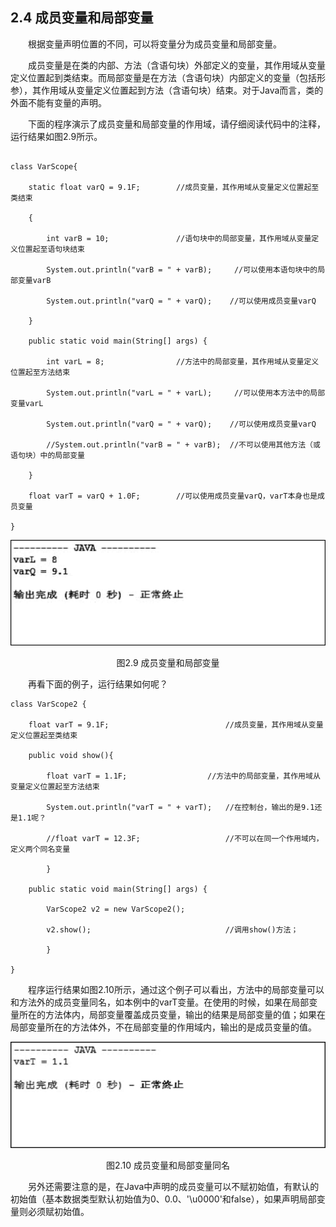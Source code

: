 ## 2.4  成员变量和局部变量

 

&emsp;&emsp;根据变量声明位置的不同，可以将变量分为成员变量和局部变量。

&emsp;&emsp;成员变量是在类的内部、方法（含语句块）外部定义的变量，其作用域从变量定义位置起到类结束。而局部变量是在方法（含语句块）内部定义的变量（包括形参），其作用域从变量定义位置起到方法（含语句块）结束。对于Java而言，类的外面不能有变量的声明。

&emsp;&emsp;下面的程序演示了成员变量和局部变量的作用域，请仔细阅读代码中的注释，运行结果如图2.9所示。

``` 

class VarScope{

    static float varQ = 9.1F;        //成员变量，其作用域从变量定义位置起至类结束

    {

        int varB = 10;               //语句块中的局部变量，其作用域从变量定义位置起至语句块结束

        System.out.println("varB = " + varB);     //可以使用本语句块中的局部变量varB

        System.out.println("varQ = " + varQ);    //可以使用成员变量varQ

    }

    public static void main(String[] args) {

        int varL = 8;                //方法中的局部变量，其作用域从变量定义位置起至方法结束 

        System.out.println("varL = " + varL);     //可以使用本方法中的局部变量varL

        System.out.println("varQ = " + varQ);    //可以使用成员变量varQ

        //System.out.println("varB = " + varB);  //不可以使用其他方法（或语句块）中的局部变量

    }

    float varT = varQ + 1.0F; 		 //可以使用成员变量varQ，varT本身也是成员变量

}
```

<p align="center"><img src="../../img/d2z/tu2.9.png"/></p> 
<p align="center">图2.9  成员变量和局部变量</p>  

&emsp;&emsp;再看下面的例子，运行结果如何呢？


```
class VarScope2 {

    float varT = 9.1F;              			//成员变量，其作用域从变量定义位置起至类结束

    public void show(){

        float varT = 1.1F;        			//方法中的局部变量，其作用域从变量定义位置起至方法结束

        System.out.println("varT = " + varT);	//在控制台，输出的是9.1还是1.1呢？

        //float varT = 12.3F;					//不可以在同一个作用域内，定义两个同名变量

        }

    public static void main(String[] args) {

        VarScope2 v2 = new VarScope2();

        v2.show();                         		//调用show()方法；

        }

}
```

&emsp;&emsp;程序运行结果如图2.10所示，通过这个例子可以看出，方法中的局部变量可以和方法外的成员变量同名，如本例中的varT变量。在使用的时候，如果在局部变量所在的方法体内，局部变量覆盖成员变量，输出的结果是局部变量的值；如果在局部变量所在的方法体外，不在局部变量的作用域内，输出的是成员变量的值。


<p align="center"><img src="../../img/d2z/tu2.10.png"/></p> 
<p align="center">图2.10  成员变量和局部变量同名</p>  

&emsp;&emsp;另外还需要注意的是，在Java中声明的成员变量可以不赋初始值，有默认的初始值（基本数据类型默认初始值为0、0.0、'\u0000'和false），如果声明局部变量则必须赋初始值。





